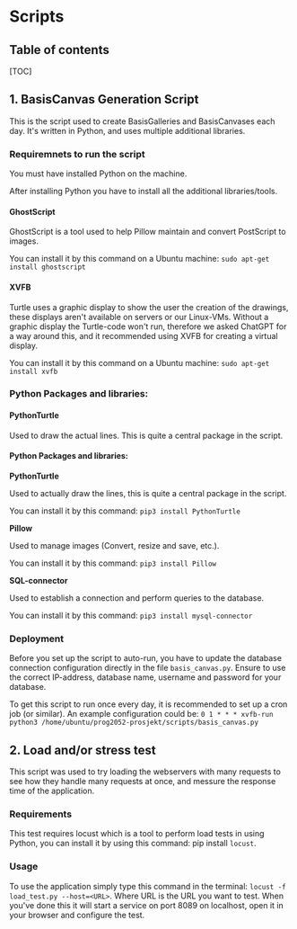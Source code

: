 # Scripts

## Table of contents

[TOC]

## 1. BasisCanvas Generation Script
This is the script used to create BasisGalleries and BasisCanvases each day. 
It's written in Python, and uses multiple additional libraries.

### Requiremnets to run the script
You must have installed Python on the machine.

After installing Python you have to install all the additional libraries/tools.

#### **GhostScript**
GhostScript is a tool used to help Pillow maintain and convert PostScript to images.

You can install it by this command on a Ubuntu machine: `sudo apt-get install ghostscript`

#### **XVFB**
Turtle uses a graphic display to show the user the creation of the drawings, these displays
aren't available on servers or our Linux-VMs. Without a graphic display the Turtle-code won't
run, therefore we asked ChatGPT for a way around this, and it recommended using XVFB for creating
a virtual display.

You can install it by this command on a Ubuntu machine: `sudo apt-get install xvfb`

### Python Packages and libraries:
#### PythonTurtle
Used to draw the actual lines. This is quite a central package in the script.
#### **Python Packages and libraries:**
**PythonTurtle**

Used to actually draw the lines, this is quite a central package in the script.

You can install it by this command: `pip3 install PythonTurtle`

**Pillow**

Used to manage images (Convert, resize and save, etc.).

You can install it by this command: `pip3 install Pillow`

**SQL-connector**

Used to establish a connection and perform queries to the database.

You can install it by this command: `pip3 install mysql-connector`

### Deployment
Before you set up the script to auto-run, you have to update the database connection configuration directly in the file `basis_canvas.py`. Ensure to use the correct IP-address, database name, username and password for your database.

To get this script to run once every day, it is recommended to set up a cron job (or similar). An example configuration could be:
`0 1 * * * xvfb-run python3 /home/ubuntu/prog2052-prosjekt/scripts/basis_canvas.py`

## 2. Load and/or stress test
This script was used to try loading the webservers with many requests to see how they handle many requests at 
once, and messure the response time of the application.

### Requirements
This test requires locust which is a tool to perform load tests in using Python,
you can install it by using this command: pip install `locust`.

### Usage
To use the application simply type this command in the terminal: `locust -f load_test.py --host=<URL>`. 
Where URL is the URL you want to test. When you've done this it will start a service on port 8089 on localhost, 
open it in your browser and configure the test. 
